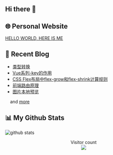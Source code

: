 ## Hi there 👋

## 🌐 Personal Website

[HELLO WORLD, HERE IS ME](https://www.hereis.me/)

## 📝 **Recent Blog**

<!-- BLOG-POST-LIST:START -->
- [类型转换](https://blog.hereis.me/articles/2020/05/29/1590743778568.html)
- [Vue系列-key的作用](https://blog.hereis.me/articles/2020/05/28/1590677252191.html)
- [CSS Flex布局中flex-grow和flex-shrink计算规则](https://blog.hereis.me/articles/2020/05/27/1590575852573.html)
- [前端路由原理](https://blog.hereis.me/articles/2020/05/27/1590564479314.html)
- [图片本地预览](https://blog.hereis.me/articles/2020/05/26/1590489905117.html)
<!-- BLOG-POST-LIST:END -->
<p>&nbsp;&nbsp;&nbsp;&nbsp;and <a href="https://blog.hereis.me/">more</a></p>

## 📊 **My Github Stats**
![github stats](https://github-readme-stats.vercel.app/api?username=lj0812&show_icons=true&theme=radical)

<p align="center"> 
  Visitor count<br>
  <img src="https://profile-counter.glitch.me/lj0812/count.svg" />
</p>

<!--
**lj0812/lj0812** is a ✨ _special_ ✨ repository because its `README.md` (this file) appears on your GitHub profile.

Here are some ideas to get you started:

- 🔭 I’m currently working on ...
- 🌱 I’m currently learning ...
- 👯 I’m looking to collaborate on ...
- 🤔 I’m looking for help with ...
- 💬 Ask me about ...
- 📫 How to reach me: ...
- 😄 Pronouns: ...
- ⚡ Fun fact: ...
-->
